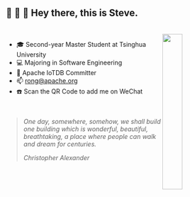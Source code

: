 ## 👋 👋 👋 Hey there, this is Steve.

<br>

<a>
  <img align="right" width="30%" src="https://user-images.githubusercontent.com/30497621/126047807-d6858c6e-2049-4f77-b8af-f9998d1649da.jpeg"/>
</a>

- 🎓 Second-year Master Student at Tsinghua University
- 💻 Majoring in Software Engineering
- 🚀 Apache IoTDB Committer
- 📫 rong@apache.org
- ☎️ Scan the QR Code to add me on WeChat

<br>

> *One day, somewhere, somehow, we shall build one building which is wonderful, beautiful, breathtaking, a place where people can walk and dream for centuries.*
>
> *Christopher Alexander*
